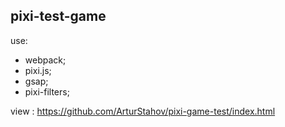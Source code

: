 ## pixi-test-game  

use:

- webpack;
- pixi.js;
- gsap;
- pixi-filters;

view : https://github.com/ArturStahov/pixi-game-test/index.html

